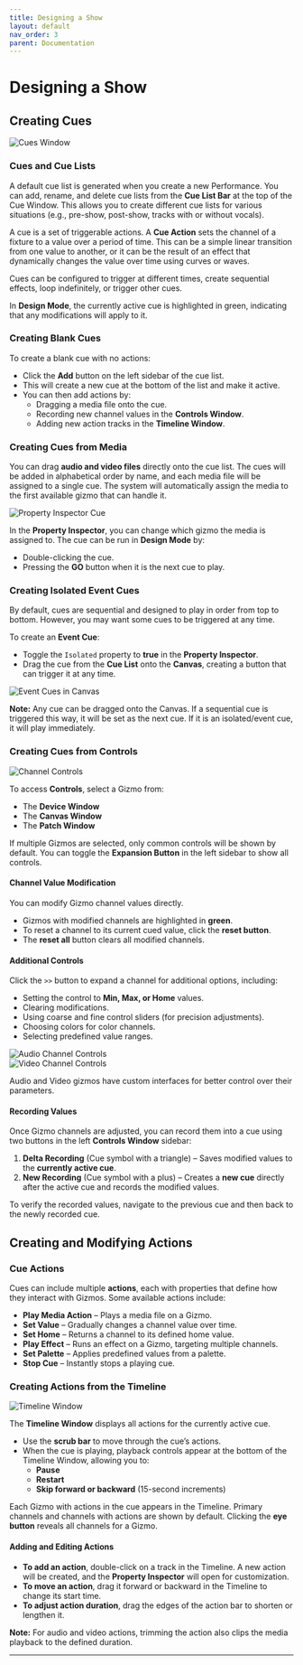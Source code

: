 ```yaml
---
title: Designing a Show
layout: default
nav_order: 3
parent: Documentation
---
```



# Designing a Show

## Creating Cues

![Cues Window](../Images/Masque_CueListWindow.png)

### Cues and Cue Lists

A default cue list is generated when you create a new Performance. You can add, rename, and delete cue lists from the **Cue List Bar** at the top of the Cue Window. This allows you to create different cue lists for various situations (e.g., pre-show, post-show, tracks with or without vocals).  

A cue is a set of triggerable actions. A **Cue Action** sets the channel of a fixture to a value over a period of time. This can be a simple linear transition from one value to another, or it can be the result of an effect that dynamically changes the value over time using curves or waves.  

Cues can be configured to trigger at different times, create sequential effects, loop indefinitely, or trigger other cues.  

In **Design Mode**, the currently active cue is highlighted in green, indicating that any modifications will apply to it.

### Creating Blank Cues

To create a blank cue with no actions:  

- Click the **Add** button on the left sidebar of the cue list.  
- This will create a new cue at the bottom of the list and make it active.  
- You can then add actions by:  
  - Dragging a media file onto the cue.  
  - Recording new channel values in the **Controls Window**.  
  - Adding new action tracks in the **Timeline Window**.

### Creating Cues from Media

You can drag **audio and video files** directly onto the cue list. The cues will be added in alphabetical order by name, and each media file will be assigned to a single cue. The system will automatically assign the media to the first available gizmo that can handle it.  

![Property Inspector Cue](../Images/Masque_PropertyInspector_Cue.png)

In the **Property Inspector**, you can change which gizmo the media is assigned to. The cue can be run in **Design Mode** by:  

- Double-clicking the cue.  
- Pressing the **GO** button when it is the next cue to play.

### Creating Isolated Event Cues

By default, cues are sequential and designed to play in order from top to bottom. However, you may want some cues to be triggered at any time.  

To create an **Event Cue**:  

- Toggle the `Isolated` property to **true** in the **Property Inspector**.  
- Drag the cue from the **Cue List** onto the **Canvas**, creating a button that can trigger it at any time.  

![Event Cues in Canvas](../Images/Masque_Canvas_EventCues.png)

**Note:** Any cue can be dragged onto the Canvas. If a sequential cue is triggered this way, it will be set as the next cue. If it is an isolated/event cue, it will play immediately.

### Creating Cues from Controls

![Channel Controls](../Images/Masque_Controls.png)

To access **Controls**, select a Gizmo from:  

- The **Device Window**  
- The **Canvas Window**  
- The **Patch Window**  

If multiple Gizmos are selected, only common controls will be shown by default. You can toggle the **Expansion Button** in the left sidebar to show all controls.

#### Channel Value Modification

You can modify Gizmo channel values directly.  

- Gizmos with modified channels are highlighted in **green**.  
- To reset a channel to its current cued value, click the **reset button**.  
- The **reset all** button clears all modified channels.

#### Additional Controls

Click the `>>` button to expand a channel for additional options, including:  

- Setting the control to **Min, Max, or Home** values.  
- Clearing modifications.  
- Using coarse and fine control sliders (for precision adjustments).  
- Choosing colors for color channels.  
- Selecting predefined value ranges.

![Audio Channel Controls](../Images/Masque_Controls_Audio.png)  
![Video Channel Controls](../Images/Masque_Controls_Video.png)  

Audio and Video gizmos have custom interfaces for better control over their parameters.

#### Recording Values

Once Gizmo channels are adjusted, you can record them into a cue using two buttons in the left **Controls Window** sidebar:  

1. **Delta Recording** (Cue symbol with a triangle) – Saves modified values to the **currently active cue**.  
2. **New Recording** (Cue symbol with a plus) – Creates a **new cue** directly after the active cue and records the modified values.  

To verify the recorded values, navigate to the previous cue and then back to the newly recorded cue.

## Creating and Modifying Actions

### Cue Actions

Cues can include multiple **actions**, each with properties that define how they interact with Gizmos. Some available actions include:

- **Play Media Action** – Plays a media file on a Gizmo.  
- **Set Value** – Gradually changes a channel value over time.  
- **Set Home** – Returns a channel to its defined home value.  
- **Play Effect** – Runs an effect on a Gizmo, targeting multiple channels.  
- **Set Palette** – Applies predefined values from a palette.  
- **Stop Cue** – Instantly stops a playing cue.

### Creating Actions from the Timeline

![Timeline Window](../Images/Masque_Timeline.png)

The **Timeline Window** displays all actions for the currently active cue.  

- Use the **scrub bar** to move through the cue’s actions.  
- When the cue is playing, playback controls appear at the bottom of the Timeline Window, allowing you to:  
  - **Pause**  
  - **Restart**  
  - **Skip forward or backward** (15-second increments)  

Each Gizmo with actions in the cue appears in the Timeline. Primary channels and channels with actions are shown by default. Clicking the **eye button** reveals all channels for a Gizmo.

#### Adding and Editing Actions

- **To add an action**, double-click on a track in the Timeline. A new action will be created, and the **Property Inspector** will open for customization.  
- **To move an action**, drag it forward or backward in the Timeline to change its start time.  
- **To adjust action duration**, drag the edges of the action bar to shorten or lengthen it.  

**Note:** For audio and video actions, trimming the action also clips the media playback to the defined duration.

---
